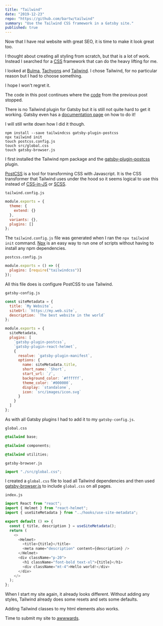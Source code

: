 ```yaml
---
title: "Tailwind"
date: "2019-12-23"
repo: "https://github.com/bartw/tailwind"
summary: "Use the Tailwind CSS framework in a Gatsby site."
published: true
---
```


Now that I have real website with great SEO, it is time to make it look great too.

I thought about creating all styling from scratch, but that is a lot of work. Instead I searched for a [CSS](https://developer.mozilla.org/en-US/docs/Web/CSS) framework that can do the heavy lifting for me.

I looked at [Bulma](https://bulma.io/), [Tachyons](https://tachyons.io/) and [Tailwind](https://tailwindcss.com/). I chose Tailwind, for no particular reason but I had to choose something.

I hope I won't regret it.

The code in this post continues where the [code](https://github.com/bartw/fill-the-head-the-rest-will-follow) from the previous post stopped.

There is no Tailwind plugin for Gatsby but it is still not quite hard to get it working. Gatsby even has a [documentation page](https://www.gatsbyjs.org/docs/tailwind-css/) on how to do it!

I will still write down how I did it though.

```shell
npm install --save tailwindcss gatsby-plugin-postcss
npx tailwind init
touch postcss.config.js
touch src/global.css
touch gatsby-browser.js
```

I first installed the Tailwind npm package and the [gatsby-plugin-postcss](https://www.gatsbyjs.org/packages/gatsby-plugin-postcss/) plugin.

[PostCSS](https://postcss.org/) is a tool for transforming CSS with Javascript. It is the CSS transformer that Tailwind uses under the hood so it seems logical to use this instead of [CSS-in-JS](https://cssinjs.org/) or [SCSS](https://sass-lang.com/).

`tailwind.config.js`

```js
module.exports = {
  theme: {
    extend: {}
  },
  variants: {},
  plugins: []
};
```

The `tailwind.config.js` file was generated when I ran the `npx tailwind init` command. [Npx](https://www.npmjs.com/package/npx) is an easy way to run one of scripts without having to install any npm dependencies.

`postcss.config.js`

```js
module.exports = () => ({
  plugins: [require("tailwindcss")]
});
```

All this file does is configure PostCSS to use Tailwind.

`gatsby-config.js`

```js
const siteMetadata = {
  title: `My Website`,
  siteUrl: `https://my.web.site`,
  description: `The best website in the world`
};

module.exports = {
  siteMetadata,
  plugins: [
    `gatsby-plugin-postcss`,
    `gatsby-plugin-react-helmet`,
    {
      resolve: `gatsby-plugin-manifest`,
      options: {
        name: siteMetadata.title,
        short_name: `Short`,
        start_url: `/`,
        background_color: `#ffffff`,
        theme_color: `#000000`,
        display: `standalone`,
        icon: `src/images/icon.svg`
      }
    }
  ]
};
```

As with all Gatsby plugins I had to add it to my `gatsby-config.js`.

`global.css`

```css
@tailwind base;

@tailwind components;

@tailwind utilities;
```

`gatsby-browser.js`

```js
import "./src/global.css";
```

I created a `global.css` file to load all Tailwind dependencies and then used [gatsby-browser.js](https://www.gatsbyjs.org/docs/api-files-gatsby-browser/) to include `global.css` on all pages.

`index.js`

```js
import React from "react";
import { Helmet } from "react-helmet";
import { useSiteMetadata } from "../hooks/use-site-metadata";

export default () => {
  const { title, description } = useSiteMetadata();
  return (
    <>
      <Helmet>
        <title>{title}</title>
        <meta name="description" content={description} />
      </Helmet>
      <div className="p-20">
        <h1 className="font-bold text-xl">{title}</h1>
        <div className="mt-4">Hello world!</div>
      </div>
    </>
  );
};
```

When I start my site again, it already looks different. Without adding any styles, Tailwind already does some resets and sets some defaults.

Adding Tailwind classes to my html elements also works.

Time to submit my site to [awwwards](https://www.awwwards.com/).
